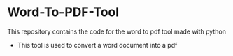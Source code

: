 # Word-To-PDF-Tool
This repository contains the code for the word to pdf tool made with python
- This tool is used to convert a word document into a pdf
